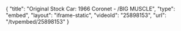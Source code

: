 {
    "title": "Original Stock Car: 1966 Coronet - \/BIG MUSCLE",
    "type": "embed",
    "layout": "iframe-static",
    "videoId": "25898153",
    "url": "\/tvpembed\/25898153"
}